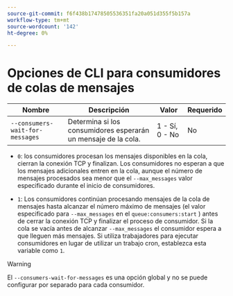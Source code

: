 ```yaml
---
source-git-commit: f6f438b17478505536351fa20a051d355f5b157a
workflow-type: tm+mt
source-wordcount: '142'
ht-degree: 0%

---
```

# Opciones de CLI para consumidores de colas de mensajes

| Nombre | Descripción | Valor | Requerido |
|------|-------------|-------|----------|
| `--consumers-wait-for-messages` | Determina si los consumidores esperarán un mensaje de la cola. | 1 - Sí, 0 - No | No |

* `0`: los consumidores procesan los mensajes disponibles en la cola, cierran la conexión TCP y finalizan. Los consumidores no esperan a que los mensajes adicionales entren en la cola, aunque el número de mensajes procesados sea menor que el `--max_messages` valor especificado durante el inicio de consumidores.

* `1`: Los consumidores continúan procesando mensajes de la cola de mensajes hasta alcanzar el número máximo de mensajes (el valor especificado para `--max_messages` en el `queue:consumers:start` ) antes de cerrar la conexión TCP y finalizar el proceso de consumidor. Si la cola se vacía antes de alcanzar `--max_messages` el consumidor espera a que lleguen más mensajes. Si utiliza trabajadores para ejecutar consumidores en lugar de utilizar un trabajo cron, establezca esta variable como `1`.

>[!WARNING]
>
>El `--consumers-wait-for-messages` es una opción global y no se puede configurar por separado para cada consumidor.
